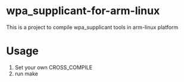 # wpa_supplicant-for-arm-linux
This is a project to compile wpa_supplicant tools in arm-linux platform

# Usage
1. Set your own CROSS_COMPILE
2. run make
